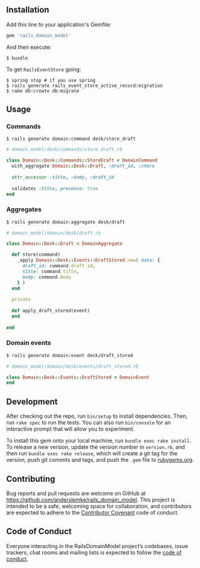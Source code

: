 ## Installation

Add this line to your application's Gemfile:

```ruby
gem 'rails_domain_model'
```

And then execute:

    $ bundle

To get `RailsEventStore` going:

````
$ spring stop # if you use spring
$ rails generate rails_event_store_active_record:migration
$ rake db:create db:migrate
````

## Usage

### Commands

````
$ rails generate domain:command desk/store_draft
````

````ruby
# domain_model/desk/commands/store_draft.rb

class Domain::Desk::Commands::StoreDraft < DomainCommand
  with_aggregate Domain::Desk::Draft, :draft_id, :store
  
  attr_accessor :title, :body, :draft_id
  
  validates :title, presence: true
end
````
### Aggregates

````bash
$ rails generate domain:aggregate desk/draft
````

````ruby
# domain_model/domain/desk/draft.rb

class Domain::Desk::Draft < DomainAggregate

  def store(command)
    _apply Domain::Desk::Events::DraftStored.new( data: {
      draft_id: command.draft_id,
      title: command.title,
      body: command.body
    } )
  end
  
  private
  
  def apply_draft_stored(event)
  end
  
end
````

### Domain events

````bash
$ rails generate domain:event desk/draft_stored
````

````ruby
# domain_model/domain/desk/events/draft_stored.rb

class Domain::Desk::Events::DraftStored < DomainEvent
end
````

## Development

After checking out the repo, run `bin/setup` to install dependencies. Then, run `rake spec` to run the tests. You can also run `bin/console` for an interactive prompt that will allow you to experiment.

To install this gem onto your local machine, run `bundle exec rake install`. To release a new version, update the version number in `version.rb`, and then run `bundle exec rake release`, which will create a git tag for the version, push git commits and tags, and push the `.gem` file to [rubygems.org](https://rubygems.org).

## Contributing

Bug reports and pull requests are welcome on GitHub at https://github.com/anderslemke/rails_domain_model. This project is intended to be a safe, welcoming space for collaboration, and contributors are expected to adhere to the [Contributor Covenant](http://contributor-covenant.org) code of conduct.

## Code of Conduct

Everyone interacting in the RailsDomainModel project’s codebases, issue trackers, chat rooms and mailing lists is expected to follow the [code of conduct](https://github.com/anderslemke/rails_domain_model/blob/master/CODE_OF_CONDUCT.md).
